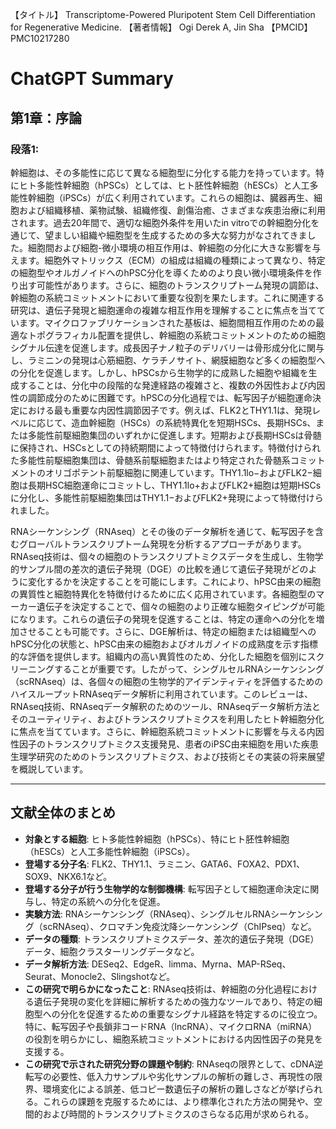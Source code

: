 【タイトル】
Transcriptome-Powered Pluripotent Stem Cell Differentiation for Regenerative Medicine.
【著者情報】
Ogi Derek A, Jin Sha
【PMCID】
PMC10217280
# ChatGPT Summary
## 第1章：序論

### 段落1:
幹細胞は、その多能性に応じて異なる細胞型に分化する能力を持っています。特にヒト多能性幹細胞（hPSCs）としては、ヒト胚性幹細胞（hESCs）と人工多能性幹細胞（iPSCs）が広く利用されています。これらの細胞は、臓器再生、細胞および組織移植、薬物試験、組織修復、創傷治癒、さまざまな疾患治療に利用されます。過去20年間で、適切な細胞外条件を用いたin vitroでの幹細胞分化を通じて、望ましい組織や細胞型を生成するための多大な努力がなされてきました。細胞間および細胞-微小環境の相互作用は、幹細胞の分化に大きな影響を与えます。細胞外マトリックス（ECM）の組成は組織の種類によって異なり、特定の細胞型やオルガノイドへのhPSC分化を導くためのより良い微小環境条件を作り出す可能性があります。さらに、細胞のトランスクリプトーム発現の調節は、幹細胞の系統コミットメントにおいて重要な役割を果たします。これに関連する研究は、遺伝子発現と細胞運命の複雑な相互作用を理解することに焦点を当てています。マイクロファブリケーションされた基板は、細胞間相互作用のための最適なトポグラフィカル配置を提供し、幹細胞の系統コミットメントのための細胞シグナル伝達を促進します。成長因子ナノ粒子のデリバリーは骨形成分化に関与し、ラミニンの発現は心筋細胞、ケラチノサイト、網膜細胞など多くの細胞型への分化を促進します。しかし、hPSCsから生物学的に成熟した細胞や組織を生成することは、分化中の段階的な発達経路の複雑さと、複数の外因性および内因性の調節成分のために困難です。hPSCの分化過程では、転写因子が細胞運命決定における最も重要な内因性調節因子です。例えば、FLK2とTHY1.1は、発現レベルに応じて、造血幹細胞（HSCs）の系統特異化を短期HSCs、長期HSCs、または多能性前駆細胞集団のいずれかに促進します。短期および長期HSCsは骨髄に保持され、HSCsとしての持続期間によって特徴付けられます。特徴付けられた多能性前駆細胞集団は、骨髄系前駆細胞またはより特定された骨髄系コミットメントのオリゴポテント前駆細胞に関連しています。THY1.1lo−およびFLK2−細胞は長期HSC細胞運命にコミットし、THY1.1lo+およびFLK2+細胞は短期HSCsに分化し、多能性前駆細胞集団はTHY1.1−およびFLK2+発現によって特徴付けられました。

RNAシーケンシング（RNAseq）とその後のデータ解析を通じて、転写因子を含むグローバルトランスクリプトーム発現を分析するアプローチがあります。RNAseq技術は、個々の細胞のトランスクリプトミクスデータを生成し、生物学的サンプル間の差次的遺伝子発現（DGE）の比較を通じて遺伝子発現がどのように変化するかを決定することを可能にします。これにより、hPSC由来の細胞の異質性と細胞特異化を特徴付けるために広く応用されています。各細胞型のマーカー遺伝子を決定することで、個々の細胞のより正確な細胞タイピングが可能になります。これらの遺伝子の発現を促進することは、特定の運命への分化を増加させることも可能です。さらに、DGE解析は、特定の細胞または組織型へのhPSC分化の状態と、hPSC由来の細胞およびオルガノイドの成熟度を示す指標的な評価を提供します。組織内の高い異質性のため、分化した細胞を個別にスクリーニングすることが重要です。したがって、シングルセルRNAシーケンシング（scRNAseq）は、各個々の細胞の生物学的アイデンティティを評価するためのハイスループットRNAseqデータ解析に利用されています。このレビューは、RNAseq技術、RNAseqデータ解釈のためのツール、RNAseqデータ解析方法とそのユーティリティ、およびトランスクリプトミクスを利用したヒト幹細胞分化に焦点を当てています。さらに、幹細胞系統コミットメントに影響を与える内因性因子のトランスクリプトミクス支援発見、患者のiPSC由来細胞を用いた疾患生理学研究のためのトランスクリプトミクス、および技術とその実装の将来展望を概説しています。

---

## 文献全体のまとめ

- **対象とする細胞**: ヒト多能性幹細胞（hPSCs）、特にヒト胚性幹細胞（hESCs）と人工多能性幹細胞（iPSCs）。
- **登場する分子名**: FLK2、THY1.1、ラミニン、GATA6、FOXA2、PDX1、SOX9、NKX6.1など。
- **登場する分子が行う生物学的な制御機構**: 転写因子として細胞運命決定に関与し、特定の系統への分化を促進。
- **実験方法**: RNAシーケンシング（RNAseq）、シングルセルRNAシーケンシング（scRNAseq）、クロマチン免疫沈降シーケンシング（ChIPseq）など。
- **データの種類**: トランスクリプトミクスデータ、差次的遺伝子発現（DGE）データ、細胞クラスターリングデータなど。
- **データ解析方法**: DESeq2、EdgeR、limma、Myrna、MAP-RSeq、Seurat、Monocle2、Slingshotなど。
- **この研究で明らかになったこと**: RNAseq技術は、幹細胞の分化過程における遺伝子発現の変化を詳細に解析するための強力なツールであり、特定の細胞型への分化を促進するための重要なシグナル経路を特定するのに役立つ。特に、転写因子や長鎖非コードRNA（lncRNA）、マイクロRNA（miRNA）の役割を明らかにし、細胞系統コミットメントにおける内因性因子の発見を支援する。
- **この研究で示された研究分野の課題や制約**: RNAseqの限界として、cDNA逆転写の必要性、低入力サンプルや劣化サンプルの解析の難しさ、再現性の限界、環境変化による誤差、低コピー数遺伝子の解析の難しさなどが挙げられる。これらの課題を克服するためには、より標準化された方法の開発や、空間的および時間的トランスクリプトミクスのさらなる応用が求められる。